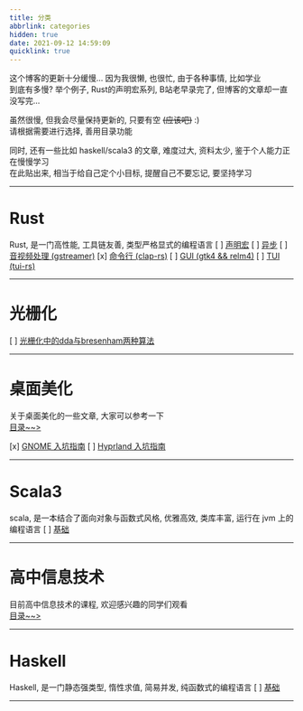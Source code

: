 ```yaml
---
title: 分类
abbrlink: categories
hidden: true
date: 2021-09-12 14:59:09
quicklink: true
---
```

这个博客的更新十分缓慢... 因为我很懒, 也很忙, 由于各种事情, 比如学业  
到底有多慢? 举个例子, Rust的声明宏系列, B站老早录完了, 但博客的文章却一直没写完...  

虽然很慢, 但我会尽量保持更新的, 只要有空 ~~(应该吧)~~ :)  
请根据需要进行选择, 善用目录功能  

同时, 还有一些比如 haskell/scala3 的文章, 难度过大, 资料太少, 鉴于个人能力正在慢慢学习  
在此贴出来, 相当于给自己定个小目标, 提醒自己不要忘记, 要坚持学习  

- - -

# Rust
Rust, 是一门高性能, 工具链友善, 类型严格显式的编程语言
[ ]  [声明宏](/categories/rust-decl-macro)
[ ]  [异步](/categories/rust-async)
[ ]  [音视频处理 (gstreamer)](/categories/rust-gstreamer)
[x]  [命令行 (clap-rs)](/posts/rust-clap/intro)
[ ]  [GUI (gtk4 && relm4)](/categories/rust-gui)
[ ]  [TUI (tui-rs)](/categories/rust-tui)

- - -

# 光栅化
[ ]  [光栅化中的dda与bresenham两种算法](/posts/rasterization-dda-bresenham)

- - -

# 桌面美化
关于桌面美化的一些文章, 大家可以参考一下  
[目录~~>](/categories/desktop-beautify)

[x]  [GNOME 入坑指南](/posts/desktop-beautify/gnome)
[ ]  [Hyprland 入坑指南](/posts/desktop-beautify/hyprland)

- - -

# Scala3
scala, 是一本结合了面向对象与函数式风格, 优雅高效, 类库丰富, 运行在 jvm 上的编程语言
[ ]  [基础](/categories/scala3-basic)

- - -

# 高中信息技术
目前高中信息技术的课程, 欢迎感兴趣的同学们观看  
[目录~~>](/categories/high-school-it)

- - -

# Haskell
Haskell, 是一门静态强类型, 惰性求值, 简易并发, 纯函数式的编程语言
[ ]  [基础](/categories/haskell-basic)

- - -

